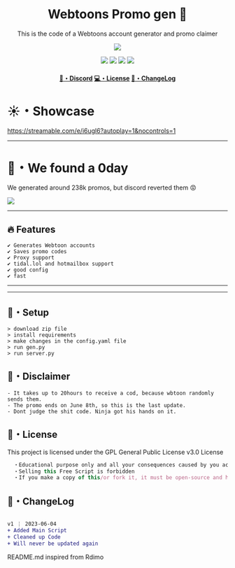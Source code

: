 <h1 align="center">
  Webtoons Promo gen 👻
</h1>

<p align="center">
  This is the code of a Webtoons account generator and promo claimer
</p>


<p align="center"> 
  <kbd>
<img src="https://cdn.discordapp.com/attachments/1109129892576100392/1114950813157163209/banner.png"></img>
  </kbd>
</p>

<p align="center">
  <img src="https://img.shields.io/github/languages/top/sfx2me/Webtoon?style=flat-square"> </a>
  <img src="https://img.shields.io/github/last-commit/sfx2me/Webtoon?style=flat-square"> </a>
  <img src="https://img.shields.io/github/stars/sfx2me/Webtoon?color=7F9DE0&label=Stars&style=flat-square"> </a>
  <img src="https://img.shields.io/github/forks/sfx2me/Webtoon?color=7F9DE0&label=Forks&style=flat-square"> </a>
</p>

<h4 align="center">
  <a href="https://discord.gg/silentzone">🌌・Discord</a>
  <a href="https://github.com/sfx2me/Webtoon#license">💻・License</a>
  <a href="https://github.com/sfx2me/Webtoon#changelog">📜・ChangeLog</a>
</h4>


<h1>☀・Showcase</h1>


https://streamable.com/e/i6ugl6?autoplay=1&nocontrols=1


---

<h1>🚨・We found a 0day</h1>
<p>We generated around 238k promos, but discord reverted them 😡</p>
<img src="https://cdn.nest.rip/uploads/30ab7860-1ac1-42ee-ac54-bee1797dba69.png">

--- 

## 🔥 Features
```sh-session
✔ Generates Webtoon accounts
✔ Saves promo codes
✔ Proxy support
✔ tidal.lol and hotmailbox support
✔ good config
✔ fast
```
---



---

## 🚀・Setup

```sh-session
> download zip file
> install requirements
> make changes in the config.yaml file
> run gen.py
> run server.py
```

## 🎉・Disclaimer
```sh-session
- It takes up to 20hours to receive a cod, because wbtoon randomly sends them.
- The promo ends on June 8th, so this is the last update.
- Dont judge the shit code. Ninja got his hands on it.
```





## 📄・License

This project is licensed under the GPL General Public License v3.0 License
```js
  ・Educational purpose only and all your consequences caused by you actions is your responsibility
  ・Selling this Free Script is forbidden
  ・If you make a copy of this/or fork it, it must be open-source and have credits linking to this repo
```

## 💭・ChangeLog

```diff

v1 ⋮ 2023-06-04
+ Added Main Script
+ Cleaned up Code
+ Will never be updated again
```

<p align="center">
    
  README.md inspired from Rdimo
</p>
